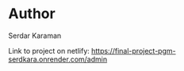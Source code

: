 # Author

Serdar Karaman


Link to project on netlify:
https://final-project-pgm-serdkara.onrender.com/admin
